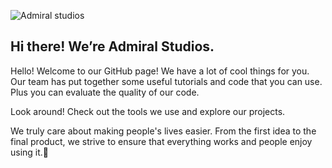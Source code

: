![Admiral studios](https://github.com/Admiral-Studios/.github/assets/74325208/18f31a25-15f9-410e-b73d-150a653d2a02)

## Hi there! We’re Admiral Studios.

Hello! Welcome to our GitHub page! We have a lot of cool things for you. Our team has put together some useful tutorials and code that you can use. Plus you can evaluate the quality of our code.

Look around! Check out the tools we use and explore our projects.

We truly care about making people's lives easier. From the first idea to the final product, we strive to ensure that everything works and people enjoy using it.🌟

